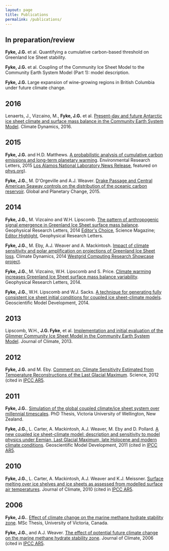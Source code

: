 ```yaml
---
layout: page
title: Publications
permalink: /publications/
---
```


## In preparation/review

**Fyke, J.G.** et al. Quantifying a cumulative carbon-based threshold on Greenland Ice Sheet stability.

**Fyke, J.G.** et al.  Coupling of the Community Ice Sheet Model to the Community Earth System Model (Part 1): model description. 

**Fyke, J.G.**  Large expansion of wine-growing regions in British Columbia under future climate change.

## 2016

Lenaerts, J., Vizcaino, M., **Fyke, J.G.** et al.  [Present-day and future Antarctic ice sheet climate and surface mass balance in the Community Earth System Model](http://link.springer.com/article/10.1007\%2Fs00382-015-2907-4).  Climate Dynamics, 2016.

## 2015

**Fyke, J.G.** and H.D. Matthews.  [A probabilistic analysis of cumulative carbon emissions and long-term planetary warming](http://iopscience.iop.org/article/10.1088/1748-9326/10/11/115007/meta;jsessionid=BC5258137ABA9D8AB2E919C26E22FC9B.c1.iopscience.cld.iop.org).  Environmental Research Letters, 2015 [Los Alamos National Laboratory News Release](https://www.youtube.com/watch?v=_dpwSC7Ru60), featured on [phys.org](phys.org)).

**Fyke, J.G.**, M. D'Orgeville and A.J. Weaver.  [Drake Passage and Central American Seaway controls on the distribution of the oceanic carbon reservoir](http://www.sciencedirect.com/science/article/pii/S0921818115000570).  Global and Planetary Change, 2015.

## 2014

**Fyke, J.G.**, M. Vizcaino and W.H. Lipscomb.  [The pattern of anthropogenic signal emergence in Greenland Ice Sheet surface mass balance](http://onlinelibrary.wiley.com/doi/10.1002/2014GL060735/abstract).  Geophysical Research Letters, 2014 [Editor's Choice](http://science.sciencemag.org/content/345/6201/1132.3), Science Magazine; [Editor Highlight](http://agupubs.onlinelibrary.wiley.com/agu/issue/10.1002/(ISSN)1944-8007(CAT)SpecialIssues(VI)GRLeditorhghlts2014/), Geophysical Research Letters.

**Fyke, J.G.**, M. Eby, A.J. Weaver and A. Mackintosh.  [Impact of climate sensitivity and polar amplification on projections of Greenland Ice Sheet loss](http://link.springer.com/article/10.1007\%2Fs00382-014-2050-7#page-1).  Climate Dynamics, 2014 [Westgrid Computing Research Showcase project](https://www.westgrid.ca/research-showcase/projecting_future_greenland_ice_sheet_loss).

**Fyke, J.G.**, M. Vizcaino, W.H. Lipscomb and S. Price.  [Climate warming increases Greenland Ice Sheet surface mass balance variability](http://onlinelibrary.wiley.com/doi/10.1002/2013GL058172/full).  Geophysical Research Letters, 2014.

**Fyke, J.G.**, W.H. Lipscomb and W.J. Sacks.  [A technique for generating fully consistent ice sheet initial conditions for coupled ice sheet-climate models](http://www.geosci-model-dev.net/7/1183/2014/).  Geoscientific Model Development, 2014.

## 2013

Lipscomb, W.H., **J.G. Fyke**, et al.  [Implementation and initial evaluation of the Glimmer Community Ice Sheet Model in the Community Earth System Model](http://journals.ametsoc.org/doi/abs/10.1175/JCLI-D-12-00557.1).  Journal of Climate,  2013.

## 2012

**Fyke, J.G.** and M. Eby.  [Comment on: Climate Sensitivity Estimated from Temperature Reconstructions of the Last Glacial Maximum](http://science.sciencemag.org/content/337/6100/1294.2).  Science, 2012 (cited in [IPCC AR5](https://www.ipcc.ch/report/ar5/wg1/).

## 2011

**Fyke, J.G.**.  [Simulation of the global coupled climate/ice sheet system over millennial timescales](http://researcharchive.vuw.ac.nz/xmlui/handle/10063/1932).  PhD Thesis, Victoria University of Wellington, New Zealand.

**Fyke, J.G.**, L. Carter, A. Mackintosh, A.J. Weaver, M. Eby and D. Pollard.  [A new coupled ice sheet-climate model: description and sensitivity to model physics under Eemian, Last Glacial Maximum, late Holocene and modern climate conditions](http://www.geosci-model-dev.net/4/117/2011/).  Geoscientific Model Development, 2011 (cited in [IPCC AR5](https://www.ipcc.ch/report/ar5/wg1/).

## 2010

**Fyke, J.G.**, L. Carter, A. Mackintosh, A.J. Weaver and K.J. Meissner.  [Surface melting over ice shelves and ice sheets as assessed from modelled surface air temperatures](http://journals.ametsoc.org/doi/abs/10.1175/2009JCLI3122.1).  Journal of Climate, 2010 (cited in [IPCC AR5](https://www.ipcc.ch/report/ar5/wg1/).

## 2006

**Fyke, J.G.**.  [Effect of climate change on the marine methane hydrate stability zone](https://dspace.library.uvic.ca/handle/1828/1851).  MSc Thesis, University of Victoria, Canada.

**Fyke, J.G.**, and A.J. Weaver.  [The effect of potential future climate change on the marine methane hydrate stability zone](http://journals.ametsoc.org/doi/abs/10.1175/JCLI3894.1).  Journal of Climate, 2006 (cited in [IPCC AR5](https://www.ipcc.ch/report/ar5/wg1/).



